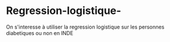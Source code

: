 # Regression-logistique-
On s'interesse à utiliser la regression logistique sur  les personnes diabetiques ou non en INDE
